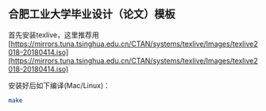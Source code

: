 ## 合肥工业大学毕业设计（论文）模板
首先安装texlive，这里推荐用[https://mirrors.tuna.tsinghua.edu.cn/CTAN/systems/texlive/Images/texlive2018-20180414.iso](https://mirrors.tuna.tsinghua.edu.cn/CTAN/systems/texlive/Images/texlive2018-20180414.iso)

安装好后如下编译(Mac/Linux)：
```bash
make
```
